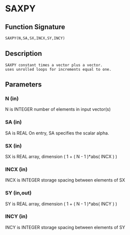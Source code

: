 # SAXPY

## Function Signature

```fortran
SAXPY(N,SA,SX,INCX,SY,INCY)
```

## Description


    SAXPY constant times a vector plus a vector.
    uses unrolled loops for increments equal to one.

## Parameters

### N (in)

N is INTEGER number of elements in input vector(s)

### SA (in)

SA is REAL On entry, SA specifies the scalar alpha.

### SX (in)

SX is REAL array, dimension ( 1 + ( N - 1 )*abs( INCX ) )

### INCX (in)

INCX is INTEGER storage spacing between elements of SX

### SY (in,out)

SY is REAL array, dimension ( 1 + ( N - 1 )*abs( INCY ) )

### INCY (in)

INCY is INTEGER storage spacing between elements of SY

